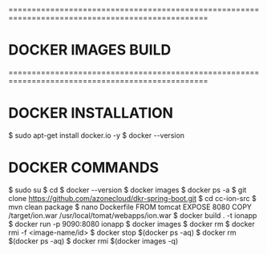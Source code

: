 =================================================================================================
 # DOCKER IMAGES BUILD
=================================================================================================

# DOCKER INSTALLATION
 $ sudo apt-get install docker.io -y
 $ docker --version

# DOCKER COMMANDS
 $ sudo su
 $ cd
 $ docker --version
 $ docker images
 $ docker ps -a
 $ git clone https://github.com/azonecloud/dkr-spring-boot.git
 $ cd cc-ion-src
 $ mvn clean package
 $ nano Dockerfile
   FROM tomcat
   EXPOSE 8080
   COPY /target/ion.war /usr/local/tomat/webapps/ion.war
 $ docker build . -t ionapp
 $ docker run -p 9090:8080 ionapp
 $ docker images
 $ docker rm <container-id>
 $ docker rmi -f <image-name/id>
 $ docker stop $(docker ps -aq)
 $ docker rm $(docker ps -aq)
 $ docker rmi $(docker images -q)